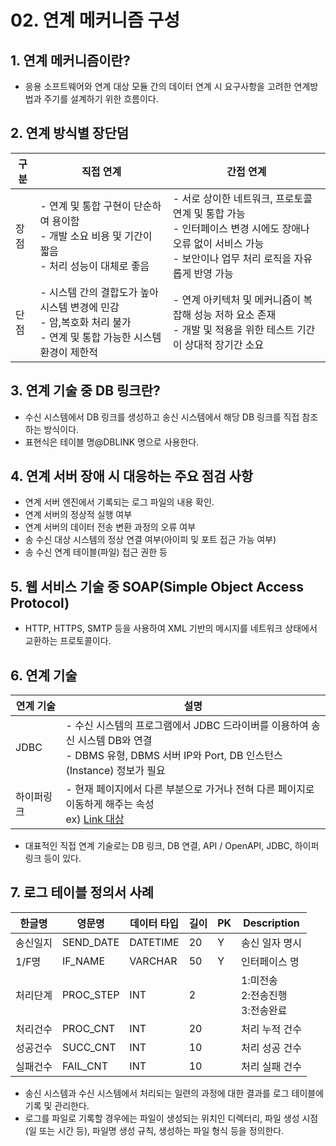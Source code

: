 # 02. 연계 메커니즘 구성

## 1. 연계 메커니즘이란?

- 응용 소프트웨어와 연계 대상 모듈 간의 데이터 연계 시 요구사항을 고려한 연계방법과 주기를 설계하기 위한 흐름이다.

## 2. 연계 방식별 장단덤

구분|직접 연계|간접 연계
-|-|-
장점|- 연계 및 통합 구현이 단순하여 용이함<br>- 개발 소요 비용 및 기간이 짧음<br>- 처리 성능이 대체로 좋음|- 서로 상이한 네트워크, 프로토콜 연계 및 통합 가능<br>- 인터페이스 변경 시에도 장애나 오류 없이 서비스 가능<br>- 보안이나 업무 처리 로직을 자유롭게 반영 가능
단점|- 시스템 간의 결합도가 높아 시스템 변경에 민감<br>- 암,복호화 처리 불가<br>- 연계 및 통합 가능한 시스템 환경이 제한적|- 연계 아키텍처 및 메커니즘이 복잡해 성능 저하 요소 존재<br>- 개발 및 적용을 위한 테스트 기간이 상대적 장기간 소요

## 3. 연계 기술 중 DB 링크란?

- 수신 시스템에서 DB 링크를 생성하고 송신 시스템에서 해당 DB 링크를 직접 참조하는 방식이다.
- 표현식은 테이블 명@DBLINK 명으로 사용한다.

## 4. 연계 서버 장애 시 대응하는 주요 점검 사항

- 연계 서버 엔진에서 기록되는 로그 파일의 내용 확인.
- 연계 서버의 정상적 실행 여부
- 연계 서버의 데이터 전송 변환 과정의 오류 여부
- 송 수신 대상 시스템의 정상 연결 여부(아이피 및 포트 접근 가능 여부)
- 송 수신 연계 테이블(파일) 접근 권한 등

## 5. 웹 서비스 기술 중 SOAP(Simple Object Access Protocol)

- HTTP, HTTPS, SMTP 등을 사용하여 XML 기반의 메시지를 네트워크 상태에서 교환하는 프로토콜이다.

## 6. 연계 기술

연계 기술|설명
-|-
JDBC|- 수신 시스템의 프로그램에서 JDBC 드라이버를 이용하여 송신 시스템 DB와 연결<br>- DBMS 유형, DBMS 서버 IP와 Port, DB 인스턴스(Instance) 정보가 필요
하이퍼링크|- 현재 페이지에서 다른 부분으로 가거나 전혀 다른 페이지로 이동하게 해주는 속성<br> ex) <a href = 'url'> Link 대상 </a>

- 대표적인 직접 연계 기술로는 DB 링크, DB 연결, API / OpenAPI, JDBC, 하이퍼링크 등이 있다.

## 7. 로그 테이블 정의서 사례

한글명|영문명|데이터 타입|길이|PK|Description
-|-|-|-|-|-
송신일지|SEND_DATE|DATETIME|20|Y|송신 일자 명시
1/F명|IF_NAME|VARCHAR|50|Y|인터페이스 명
처리단계|PROC_STEP|INT|2||1:미전송<br>2:전송진행<br>3:전송완료
처리건수|PROC_CNT|INT|20||처리 누적 건수
성공건수|SUCC_CNT|INT|10||처리 성공 건수
실패건수|FAIL_CNT|INT|10||처리 실패 건수

- 송신 시스템과 수신 시스템에서 처리되는 일련의 과정에 대한 결과를 로그 테이블에 기록 및 관리한다.
- 로그를 파일로 기록할 경우에는 파일이 생성되는 위치인 디렉터리, 파일 생성 시점(일 또는 시간 등), 파일명 생성 규칙, 생성하는 파일 형식 등을 정의한다.